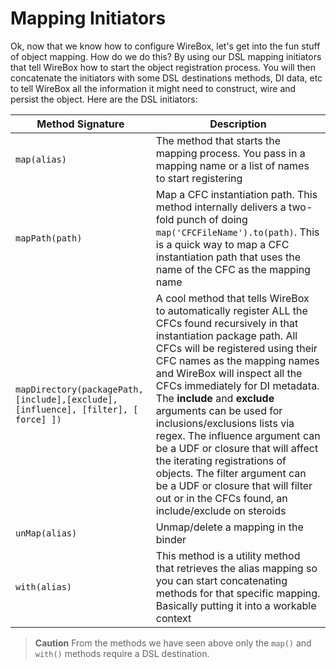 # Mapping Initiators

Ok, now that we know how to configure WireBox, let's get into the fun stuff of object mapping. How do we do this? By using our DSL mapping initiators that tell WireBox how to start the object registration process. You will then concatenate the initiators with some DSL destinations methods, DI data, etc to tell WireBox all the information it might need to construct, wire and persist the object. Here are the DSL initiators:

| Method Signature | Description |
| --- | --- |
| `map(alias)` | The method that starts the mapping process. You pass in a mapping name or a list of names to start registering |
| `mapPath(path)` | Map a CFC instantiation path. This method internally delivers a two-fold punch of doing `map('CFCFileName').to(path)`. This is a quick way to map a CFC instantiation path that uses the name of the CFC as the mapping name |
| `mapDirectory(packagePath,[include],[exclude], [influence], [filter], [ force] ])` | A cool method that tells WireBox to automatically register ALL the CFCs found recursively in that instantiation package path. All CFCs will be registered using their CFC names as the mapping names and WireBox will inspect all the CFCs immediately for DI metadata. The **include** and **exclude** arguments can be used for inclusions/exclusions lists via regex. The influence argument can be a UDF or closure that will affect the iterating registrations of objects. The filter argument can be a UDF or closure that will filter out or in the CFCs found, an include/exclude on steroids |
| `unMap(alias)` | Unmap/delete a mapping in the binder |
| `with(alias)` | This method is a utility method that retrieves the alias mapping so you can start concatenating methods for that specific mapping. Basically putting it into a workable context |

> **Caution** From the methods we have seen above only the `map()` and `with()` methods require a DSL destination.

